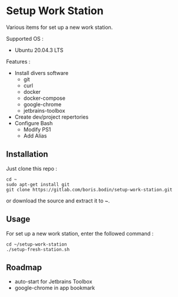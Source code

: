 # Setup Work Station

Various items for set up a new work station.

Supported OS :

- Ubuntu 20.04.3 LTS

Features :

- Install divers software
  - git
  - curl
  - docker
  - docker-compose
  - google-chrome
  - jetbrains-toolbox
- Create dev/project repertories
- Configure Bash
  - Modify PS1
  - Add Alias

## Installation

Just clone this repo :

```
cd ~
sudo apt-get install git
git clone https://gitlab.com/boris.bodin/setup-work-station.git
```

or download the source and extract it to ~.


## Usage

For set up a new work station, enter the followed command :

```
cd ~/setup-work-station
./setup-fresh-station.sh
```

## Roadmap

- auto-start for Jetbrains Toolbox
- google-chrome in app bookmark